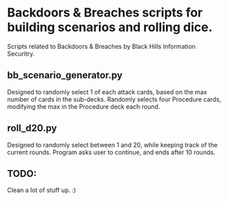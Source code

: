 # Backdoors & Breaches scripts for building scenarios and rolling dice.
Scripts related to Backdoors &amp; Breaches by Black Hills Information Securitry.

## bb_scenario_generator.py
Designed to randomly select 1 of each attack cards, based on the max number of cards in the sub-decks. Randomly selects four Procedure cards, modifying the max in the Procedure deck each round.

## roll_d20.py
Designed to randomly select between 1 and 20, while keeping track of the current rounds. Program asks user to continue, and ends after 10 rounds.

## TODO:
Clean a lot of stuff up. :)

